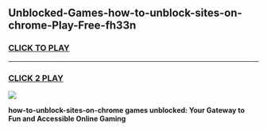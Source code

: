 
## Unblocked-Games-how-to-unblock-sites-on-chrome-Play-Free-fh33n
<h3>
<a href="https://premium76.site?title=how-to-unblock-sites-on-chrome&ref=20M">CLICK TO PLAY</a></h3>
<hr>

<h3>
<a href="https://premium76.site?title=how-to-unblock-sites-on-chrome&ref=20M">CLICK 2 PLAY</a>
  
</h3>

<a href="https://premium76.site?title=how-to-unblock-sites-on-chrome&ref=19M"><img src="https://clearcache.store/games.png"></a>


**how-to-unblock-sites-on-chrome games unblocked: Your Gateway to Fun and Accessible Online Gaming**
